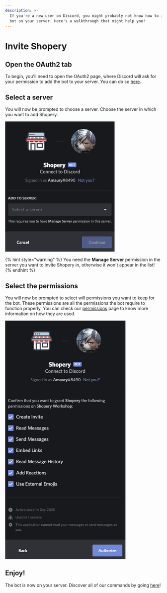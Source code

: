 ```yaml
---
description: >-
  If you're a new user on Discord, you might probably not know how to invite a
  bot on your server. Here's a walkthrough that might help you!
---
```


# Invite Shopery

## Open the OAuth2 tab

To begin, you'll need to open the OAuth2 page, where Discord will ask for your permission to add the bot to your server. You can do so [here](https://shopery.xyz/invite).

## Select a server

You will now be prompted to choose a server. Choose the server in which you want to add Shopery.

![](../.gitbook/assets/0otbadc.png)

{% hint style="warning" %}
You need the **Manage Server** permission in the server you want to invite Shopery in, otherwise it won't appear in the list!
{% endhint %}

## Select the permissions

You will now be prompted to select will permissions you want to keep for the bot. These permissions are all the permissions the bot require to function properly. You can check our [permissions](permissions.md) page to know more information on how they are used.

![](../.gitbook/assets/rd1imm1.png)

## Enjoy!

The bot is now on your server. Discover all of our commands by going [here](../commands.md)!

